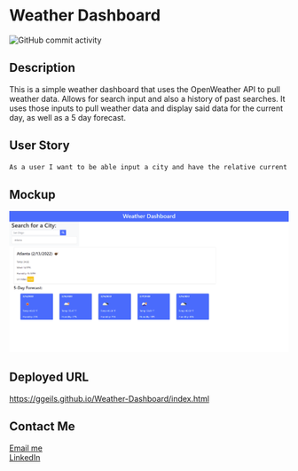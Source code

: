 # Weather Dashboard

![GitHub commit activity](https://img.shields.io/github/commit-activity/y/ggeils/weather-dashboard?style=for-the-badge)

## Description
This is a simple weather dashboard that uses the OpenWeather API to pull weather data. Allows for search input and also a history of past searches. It uses those inputs to pull weather data and display said data for the current day, as well as a 5 day forecast.

## User Story

```md
As a user I want to be able input a city and have the relative current weather data display as well as the 5 day forecast. This data will then save into the search history in local storage.
```

## Mockup
![Mockup image](./assets/images/weather-dashboard.png)

## Deployed URL
https://ggeils.github.io/Weather-Dashboard/index.html

## Contact Me
[Email me](mailto:gfgeils3@gmail.com)
<br>
[LinkedIn](https://www.linkedin.com/in/georgegeils3/)